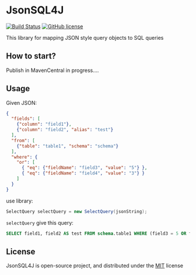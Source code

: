 # JsonSQL4J
[![Build Status](https://github.com/eaxdev/JsonSQL4J/workflows/build/badge.svg)](https://github.com/eaxdev/JsonSQL4J/actions)
[![GitHub license](https://img.shields.io/badge/license-MIT-blue.svg)](https://raw.githubusercontent.com/eaxdev/Java-JsonResume-Validator/master/LICENSE)

This library for mapping JSON style query objects to SQL queries

## How to start?

Publish in MavenCentral in progress....

## Usage

Given JSON:

```json
{
  "fields": [
    {"column": "field1"},
    {"column": "field2", "alias": "test"}
  ],
  "from": [
    {"table": "table1", "schema": "schema"}
  ],
  "where": {
    "or": [
      { "eq": {"fieldName": "field3", "value": "5"} },
      { "eq": {"fieldName": "field4", "value": "3"} }
    ]
  }
}
```

use library:

```java
SelectQuery selectQuery = new SelectQuery(jsonString);
```

`selectQuery` give this query:

```sql
SELECT field1, field2 AS test FROM schema.table1 WHERE (field3 = 5 OR field4 = 3)
```

## License

JsonSQL4J is open-source project, and distributed under the [MIT](http://choosealicense.com/licenses/mit/) license
